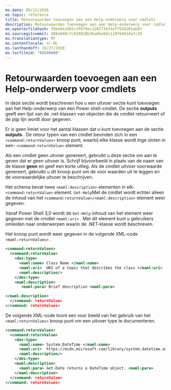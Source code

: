 ```yaml
---
ms.date: 09/12/2016
ms.topic: reference
title: Retourwaarden toevoegen aan een Help-onderwerp voor cmdlets
description: Retourwaarden toevoegen aan een Help-onderwerp voor cmdlets
ms.openlocfilehash: f66e642d65c3f679ec3262736f4eff558265ab8f
ms.sourcegitcommit: 488a940c7c828820b36a6ba56c119f64614afc29
ms.translationtype: MT
ms.contentlocale: nl-NL
ms.lasthandoff: 10/27/2020
ms.locfileid: "92649600"
---
```

# <a name="how-to-add-return-values-to-a-cmdlet-help-topic"></a>Retourwaarden toevoegen aan een Help-onderwerp voor cmdlets

In deze sectie wordt beschreven hoe u een uitvoer sectie kunt toevoegen aan het Help-onderwerp van een Power shell-cmdlet. De sectie **outputs** geeft een lijst van de .net-klassen van objecten die de cmdlet retourneert of de pijp lijn wordt door gegeven.

Er is geen limiet voor het aantal klassen dat u kunt toevoegen aan de sectie **outputs** . De retour typen van een cmdlet bevinden zich in een `<command:returnValues>` knoop punt, waarbij elke klasse wordt Inge sloten in een- `<command:returnValue>` element.

Als een cmdlet geen uitvoer genereert, gebruikt u deze sectie om aan te geven dat er geen uitvoer is. Schrijf bijvoorbeeld in plaats van de naam van de klasse **geen** en geef een korte uitleg. Als de cmdlet uitvoer voorwaarde genereert, gebruikt u dit knoop punt om de voor waarden uit te leggen en de voorwaardelijke uitvoer te beschrijven.

Het schema bevat twee `<maml:description>` elementen in elk- `<command:returnValue>` element.
`Get-Help`Met de cmdlet wordt echter alleen de inhoud van het `<command:returnValue>/<maml:description>` element weer gegeven.

Vanaf Power Shell 3,0 wordt de `Get-Help` inhoud van het element weer gegeven met de cmdlet `<maml:uri>` .
Met dit element kunt u gebruikers omleiden naar onderwerpen waarin de .NET-klasse wordt beschreven.

Het knoop punt wordt weer gegeven in de volgende XML-code `<maml:returnValues>` .

```xml
<command:returnValues>
  <command:returnValue>
    <dev:type>
      <maml:name> Class Name </maml:name>
      <maml:uri>  URI of a topic that describes the class </maml:uri>
      <maml:description/>
    </dev:type>
    <maml:description>
       <maml:para> Brief description <maml:para>

</maml:description>
  </command: returnValue>
</command: returnValues>
```

De volgende XML-code toont een voor beeld van het gebruik van het `<maml:returnValues>` knoop punt om een uitvoer type te documenteren.

```xml
<command:returnValues>
  <command:returnValue>
    <dev:type>
      <maml:name> System.DateTime </maml:name>
      <maml:uri>  https://msdn.microsoft.com/library/system.datetime.aspx </maml:uri>
      <maml:description/>
    </dev:type>
    <maml:description>
      <maml:para> Get-Date returns a DateTime object. <maml:para>
    </maml:description>
  </command: returnValue>
</command: returnValues>
```
